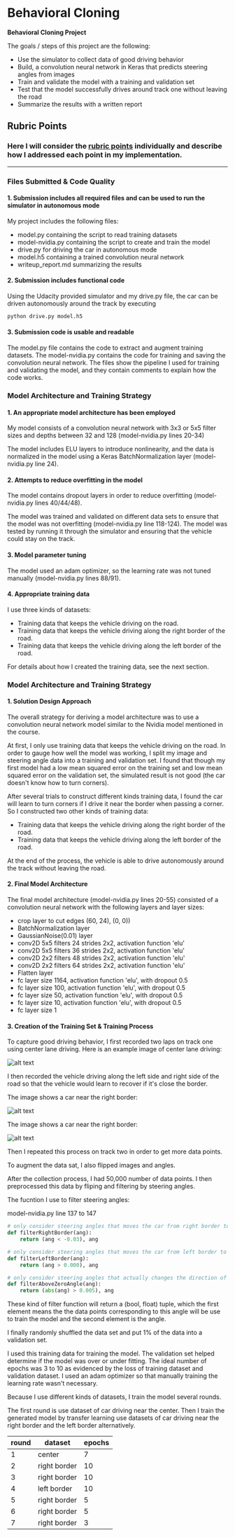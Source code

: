 # **Behavioral Cloning** 

**Behavioral Cloning Project**

The goals / steps of this project are the following:
* Use the simulator to collect data of good driving behavior
* Build, a convolution neural network in Keras that predicts steering angles from images
* Train and validate the model with a training and validation set
* Test that the model successfully drives around track one without leaving the road
* Summarize the results with a written report


[//]: # (Image References)

[image2]: ./image2.jpg "center image"
[image3]: ./image3.jpg "right border image"
[image4]: ./image4.jpg "left border mage"

## Rubric Points
### Here I will consider the [rubric points](https://review.udacity.com/#!/rubrics/432/view) individually and describe how I addressed each point in my implementation.  

---
### Files Submitted & Code Quality

#### 1. Submission includes all required files and can be used to run the simulator in autonomous mode

My project includes the following files:
* model.py containing the script to read training datasets
* model-nvidia.py containing the script to create and train the model
* drive.py for driving the car in autonomous mode
* model.h5 containing a trained convolution neural network 
* writeup_report.md summarizing the results

#### 2. Submission includes functional code
Using the Udacity provided simulator and my drive.py file, the car can be driven autonomously around the track by executing 
```sh
python drive.py model.h5
```

#### 3. Submission code is usable and readable

The model.py file contains the code to extract and augment training datasets.
The model-nvidia.py contains the code for training and saving the convolution neural network. The files show the pipeline I used for training and validating the model, and they contain comments to explain how the code works.

### Model Architecture and Training Strategy

#### 1. An appropriate model architecture has been employed

My model consists of a convolution neural network with 3x3 or 5x5 filter sizes and depths between 32 and 128 (model-nvidia.py lines 20-34) 

The model includes ELU layers to introduce nonlinearity, and the data is normalized in the model using a Keras BatchNormalization layer (model-nvidia.py line 24). 

#### 2. Attempts to reduce overfitting in the model

The model contains dropout layers in order to reduce overfitting (model-nvidia.py lines 40/44/48). 

The model was trained and validated on different data sets to ensure that the model was not overfitting (model-nvidia.py line 118-124). The model was tested by running it through the simulator and ensuring that the vehicle could stay on the track.

#### 3. Model parameter tuning

The model used an adam optimizer, so the learning rate was not tuned manually (model-nvidia.py lines 88/91).

#### 4. Appropriate training data

I use three kinds of datasets:
- Training data that keeps the vehicle driving on the road. 
- Training data that keeps the vehicle driving along the right border of the road. 
- Training data that keeps the vehicle driving along the left border of the road. 

For details about how I created the training data, see the next section. 

### Model Architecture and Training Strategy

#### 1. Solution Design Approach

The overall strategy for deriving a model architecture was to use a convolution neural network model similar to the Nvidia model mentioned in the course.

At first, I only use training data that keeps the vehicle driving on the road.
In order to gauge how well the model was working, I split my image and steering angle data into a training and validation set. I found that though my first model had a low mean squared error on the training set and low mean squared error on the validation set, the simulated result is not good (the car doesn't know how to turn corners).

After several trials to construct different kinds training data, I found the car will learn to turn corners if I drive it near the border when passing a corner. So I constructed two other kinds of training data:

- Training data that keeps the vehicle driving along the right border of the road. 
- Training data that keeps the vehicle driving along the left border of the road. 

At the end of the process, the vehicle is able to drive autonomously around the track without leaving the road.

#### 2. Final Model Architecture

The final model architecture (model-nvidia.py lines 20-55) consisted of a convolution neural network with the following layers and layer sizes:

- crop layer to cut edges (60, 24), (0, 0))
- BatchNormalization layer
- GaussianNoise(0.01) layer
- conv2D 5x5 filters 24 strides 2x2, activation function 'elu' 
- conv2D 5x5 filters 36 strides 2x2, activation function 'elu' 
- conv2D 2x2 filters 48 strides 2x2, activation function 'elu' 
- conv2D 2x2 filters 64 strides 2x2, activation function 'elu' 
- Flatten layer
- fc layer size 1164, activation function 'elu', with dropout 0.5
- fc layer size 100, activation function 'elu', with dropout 0.5
- fc layer size 50, activation function 'elu', with dropout 0.5
- fc layer size 10, activation function 'elu', with dropout 0.5
- fc layer size 1

#### 3. Creation of the Training Set & Training Process

To capture good driving behavior, I first recorded two laps on track one using center lane driving. Here is an example image of center lane driving:

![alt text][image2]

I then recorded the vehicle driving along the left side and right side of the road so that the vehicle would learn to recover if it's close the border.

The image shows a car near the right border:

![alt text][image3]

The image shows a car near the right border:

![alt text][image4]

Then I repeated this process on track two in order to get more data points.

To augment the data sat, I also flipped images and angles.

After the collection process, I had 50,000 number of data points. I then preprocessed this data by fliping and filtering by steering angles.

The fucntion I use to filter steering angles:

model-nvidia.py line 137 to 147

```python
# only consider steering angles that moves the car from right border to middle road
def filterRightBorder(ang):
    return (ang < -0.03), ang

# only consider steering angles that moves the car from left border to middle road
def filterLeftBorder(ang):
    return (ang > 0.000), ang

# only consider steering angles that actually changes the direction of the car
def filterAboveZeroAngle(ang):
    return (abs(ang) > 0.005), ang
```

These kind of filter function will return a (bool, float) tuple, which the first element means the the data points corresponding to this angle will be use to train the model and the second element is the angle.

I finally randomly shuffled the data set and put 1% of the data into a validation set. 

I used this training data for training the model. The validation set helped determine if the model was over or under fitting. 
The ideal number of epochs was 3 to 10 as evidenced by the loss of training dataset and validation dataset.
I used an adam optimizer so that manually training the learning rate wasn't necessary.

Because I use different kinds of datasets, I train the model several rounds.

The first round is use dataset of car driving near the center. Then I train the generated model by transfer learning use datasets of car driving near the right border and the left border alternatively.

| round | dataset      | epochs |
| ----- | ------------ | ------ |
| 1     | center       | 7      |
| 2     | right border | 10     |
| 3     | right border | 10     |
| 4     | left border  | 10     |
| 5     | right border | 5      |
| 6     | right border | 5      |
| 7     | right border | 3      |
